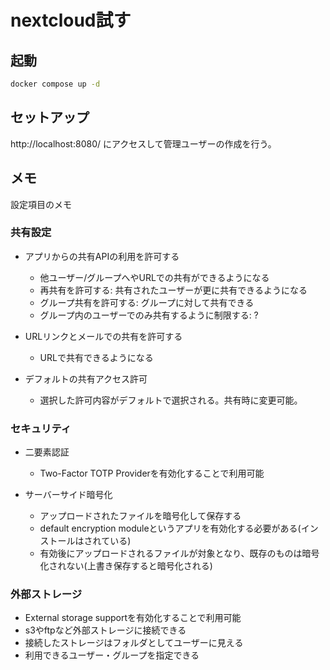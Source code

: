# nextcloud試す

## 起動

```bash
docker compose up -d
```

## セットアップ

http://localhost:8080/ にアクセスして管理ユーザーの作成を行う。

## メモ

設定項目のメモ

### 共有設定

- アプリからの共有APIの利用を許可する
    - 他ユーザー/グループへやURLでの共有ができるようになる
    - 再共有を許可する: 共有されたユーザーが更に共有できるようになる
    - グループ共有を許可する: グループに対して共有できる
    - グループ内のユーザーでのみ共有するように制限する: ?

- URLリンクとメールでの共有を許可する
    - URLで共有できるようになる

- デフォルトの共有アクセス許可
    - 選択した許可内容がデフォルトで選択される。共有時に変更可能。

### セキュリティ

- 二要素認証
    - Two-Factor TOTP Providerを有効化することで利用可能

- サーバーサイド暗号化
    - アップロードされたファイルを暗号化して保存する
    - default encryption moduleというアプリを有効化する必要がある(インストールはされている)
    - 有効後にアップロードされるファイルが対象となり、既存のものは暗号化されない(上書き保存すると暗号化される)

### 外部ストレージ

- External storage supportを有効化することで利用可能
- s3やftpなど外部ストレージに接続できる
- 接続したストレージはフォルダとしてユーザーに見える
- 利用できるユーザー・グループを指定できる
